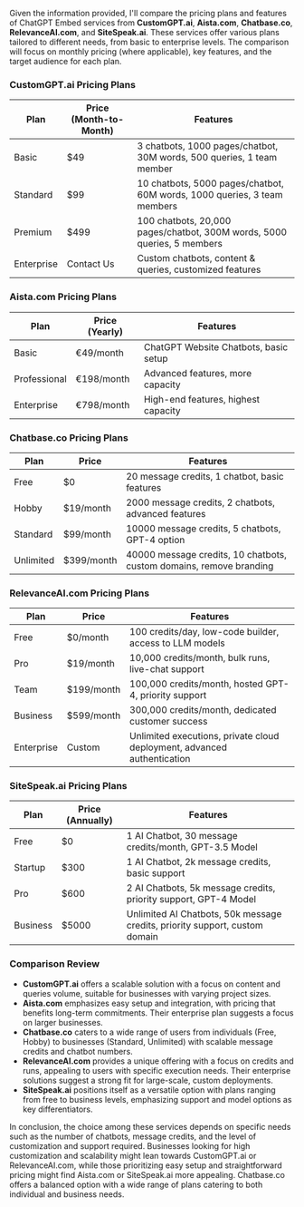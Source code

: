 Given the information provided, I'll compare the pricing plans and features of ChatGPT Embed services from **CustomGPT.ai**, **Aista.com**, **Chatbase.co**, **RelevanceAI.com**, and **SiteSpeak.ai**. These services offer various plans tailored to different needs, from basic to enterprise levels. The comparison will focus on monthly pricing (where applicable), key features, and the target audience for each plan.

### CustomGPT.ai Pricing Plans

| Plan      | Price (Month-to-Month) | Features                                                                 |
|-----------|------------------------|--------------------------------------------------------------------------|
| Basic     | $49                    | 3 chatbots, 1000 pages/chatbot, 30M words, 500 queries, 1 team member    |
| Standard  | $99                    | 10 chatbots, 5000 pages/chatbot, 60M words, 1000 queries, 3 team members |
| Premium   | $499                   | 100 chatbots, 20,000 pages/chatbot, 300M words, 5000 queries, 5 members |
| Enterprise| Contact Us             | Custom chatbots, content & queries, customized features                 |

### Aista.com Pricing Plans

| Plan       | Price (Yearly) | Features                                      |
|------------|----------------|-----------------------------------------------|
| Basic      | €49/month      | ChatGPT Website Chatbots, basic setup         |
| Professional| €198/month    | Advanced features, more capacity             |
| Enterprise | €798/month     | High-end features, highest capacity          |

### Chatbase.co Pricing Plans

| Plan      | Price         | Features                                                                 |
|-----------|---------------|--------------------------------------------------------------------------|
| Free      | $0            | 20 message credits, 1 chatbot, basic features                            |
| Hobby     | $19/month     | 2000 message credits, 2 chatbots, advanced features                      |
| Standard  | $99/month     | 10000 message credits, 5 chatbots, GPT-4 option                          |
| Unlimited | $399/month    | 40000 message credits, 10 chatbots, custom domains, remove branding      |

### RelevanceAI.com Pricing Plans

| Plan      | Price         | Features                                                                 |
|-----------|---------------|--------------------------------------------------------------------------|
| Free      | $0/month      | 100 credits/day, low-code builder, access to LLM models                  |
| Pro       | $19/month     | 10,000 credits/month, bulk runs, live-chat support                       |
| Team      | $199/month    | 100,000 credits/month, hosted GPT-4, priority support                    |
| Business  | $599/month    | 300,000 credits/month, dedicated customer success                        |
| Enterprise| Custom        | Unlimited executions, private cloud deployment, advanced authentication |

### SiteSpeak.ai Pricing Plans

| Plan      | Price (Annually) | Features                                                                 |
|-----------|------------------|--------------------------------------------------------------------------|
| Free      | $0               | 1 AI Chatbot, 30 message credits/month, GPT-3.5 Model                    |
| Startup   | $300             | 1 AI Chatbot, 2k message credits, basic support                          |
| Pro       | $600             | 2 AI Chatbots, 5k message credits, priority support, GPT-4 Model         |
| Business  | $5000            | Unlimited AI Chatbots, 50k message credits, priority support, custom domain|

### Comparison Review

- **CustomGPT.ai** offers a scalable solution with a focus on content and queries volume, suitable for businesses with varying project sizes.
- **Aista.com** emphasizes easy setup and integration, with pricing that benefits long-term commitments. Their enterprise plan suggests a focus on larger businesses.
- **Chatbase.co** caters to a wide range of users from individuals (Free, Hobby) to businesses (Standard, Unlimited) with scalable message credits and chatbot numbers.
- **RelevanceAI.com** provides a unique offering with a focus on credits and runs, appealing to users with specific execution needs. Their enterprise solutions suggest a strong fit for large-scale, custom deployments.
- **SiteSpeak.ai** positions itself as a versatile option with plans ranging from free to business levels, emphasizing support and model options as key differentiators.

In conclusion, the choice among these services depends on specific needs such as the number of chatbots, message credits, and the level of customization and support required. Businesses looking for high customization and scalability might lean towards CustomGPT.ai or RelevanceAI.com, while those prioritizing easy setup and straightforward pricing might find Aista.com or SiteSpeak.ai more appealing. Chatbase.co offers a balanced option with a wide range of plans catering to both individual and business needs.